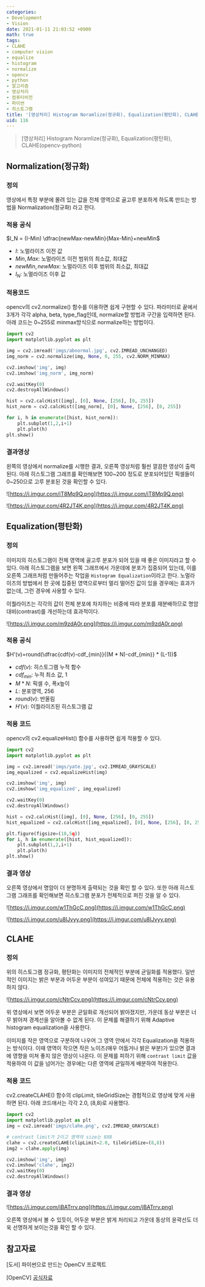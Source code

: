 ```yaml
---
categories:
- Development
- Vision
date: 2021-01-11 21:03:52 +0900
math: true
tags:
- CLAHE
- computer vision
- equalize
- histogram
- normalize
- opencv
- python
- 알고리즘
- 영상처리
- 컴퓨터비전
- 파이썬
- 히스토그램
title: '[영상처리] Histogram Noramlize(정규화), Equalization(평탄화), CLAHE (OpenCV-Python)'
uid: 116
---
```


> [영상처리] Histogram Noramlize(정규화), Equalization(평탄화), CLAHE(opencv-python)
> 

## Normalization(정규화)

### 정의

영상에서 특정 부분에 몰려 있는 값을 전체 영역으로 골고루 분포하게 하도록 만드는 방법을 Normalization(정규화) 라고 한다.

### 적용 공식

$I_N = (I-Min) \dfrac{newMax-newMin}{Max-Min}+newMin$

- $I$: 노멀라이즈 이전 값
- $Min, Max$: 노멀라이즈 이전 범위의 최소값, 최대값
- $newMin, newMax$: 노멀라이즈 이후 범위의 최소값, 최대값
- $I_N$: 노멀라이즈 이후 값

### 적용코드

opencv의 cv2.normalize() 함수를 이용하면 쉽게 구현할 수 있다. 파라미터로 끝에서 3개가 각각 alpha, beta, type_flag인데, normalize할 방법과 구간을 입력하면 된다. 아래 코드는 0~255로 minmax방식으로 normalize하는 방법이다.

```python
import cv2
import matplotlib.pyplot as plt

img = cv2.imread('imgs/abnormal.jpg', cv2.IMREAD_UNCHANGED)
img_norm = cv2.normalize(img, None, 0, 255, cv2.NORM_MINMAX)

cv2.imshow('img', img)
cv2.imshow('img_norm', img_norm)

cv2.waitKey(0)
cv2.destroyAllWindows()

hist = cv2.calcHist([img], [0], None, [256], [0, 255])
hist_norm = cv2.calcHist([img_norm], [0], None, [256], [0, 255])

for i, h in enumerate([hist, hist_norm]):
    plt.subplot(1,2,i+1)
    plt.plot(h)
plt.show()
```

### 결과영상

왼쪽의 영상에서 normalize를 시행한 결과, 오른쪽 영상처럼 훨씬 깔끔한 영상이 출력된다. 아래 히스토그램 그래프를 확인해보면 100~200 정도로 분포되어있던 픽셀들이 0~250으로 고루 분포된 것을 확인할 수 있다.

![https://i.imgur.com/iT8Mp9Q.png](https://i.imgur.com/iT8Mp9Q.png)

![https://i.imgur.com/4R2JT4K.png](https://i.imgur.com/4R2JT4K.png)

## Equalization(평탄화)

### 정의

이미지의 히스토그램이 전체 영역에 골고루 분포가 되어 있을 때 좋은 이미지라고 할 수 있다. 아래 히스토그램을 보면 왼쪽 그래프에서 가운데에 분포가 집중되어 있는데, 이를 오른쪽 그래프처럼 만들어주는 작업을 `Histogram Equalization`이라고 한다. 노멀라이즈의 방법에서 한 곳에 집중된 영역으로부터 멀리 떨어진 값이 있을 경우에는 효과가 없는데, 그런 경우에 사용할 수 있다.

이퀄라이즈는 각각의 값이 전체 분포에 차지하는 비중에 따라 분포를 재분배하므로 명암 대비(contrast)를 개선하는데 효과적이다.

![https://i.imgur.com/m9zdA0r.png](https://i.imgur.com/m9zdA0r.png)

### 적용 공식

$H'(v)=round(\dfrac{cdf(v)-cdf_{min}}{(M * N)-cdf_{min}} * (L-1))$

- $cdf(v)$: 히스토그램 누적 함수
- $cdf_{min}$: 누적 최소 값, 1
- $M*N$: 픽셀 수, 폭x높이
- $L$: 분포영역, 256
- $round(v)$: 반올림
- $H'(v)$: 이퀄라이즈된 히스토그램 값

### 적용 코드

opencv의 cv2.equalizeHist() 함수를 사용하면 쉽게 적용할 수 있다. 

```python
import cv2
import matplotlib.pyplot as plt

img = cv2.imread('imgs/yate.jpg', cv2.IMREAD_GRAYSCALE)
img_equalized = cv2.equalizeHist(img)

cv2.imshow('img', img)
cv2.imshow('img_equalized', img_equalized)

cv2.waitKey(0)
cv2.destroyAllWindows()

hist = cv2.calcHist([img], [0], None, [256], [0, 255])
hist_equalized = cv2.calcHist([img_equalized], [0], None, [256], [0, 255])

plt.figure(figsize=(10,5q))
for i, h in enumerate([hist, hist_equalized]):
    plt.subplot(1,2,i+1)
    plt.plot(h)
plt.show()
```

### 결과 영상

오른쪽 영상에서 명암이 더 분명하게 출력되는 것을 확인 할 수 있다. 또한 아래 히스토그램 그래프를 확인해보면 히스토그램 분포가 전체적으로 퍼진 것을 알 수 있다.

![https://i.imgur.com/w1ThGcC.png](https://i.imgur.com/w1ThGcC.png)

![https://i.imgur.com/u8lJvyy.png](https://i.imgur.com/u8lJvyy.png)

## CLAHE

### 정의

위의 히스토그램 정규화, 평탄화는 이미지의 전체적인 부분에 균일화를 적용했다. 일반적인 이미지는 밝은 부분과 어두운 부분이 섞여있기 때문에 전체에 적용하는 것은 유용하지 않다.

![https://i.imgur.com/cNtrCcv.png](https://i.imgur.com/cNtrCcv.png)

위 영상에서 보면 어두운 부분은 균일화로 개선되어 밝아졌지만, 가운데 동상 부분은 너무 밝아져 경계선을 알아볼 수 없게 된다. 이 문제를 해결하기 위해 Adaptive histogram equalization을 사용한다. 

이미지를 작은 영역으로 구분하여 나우어 그 영역 안에서 각각 Equalization을 적용하는 방식이다. 이때 영역이 작으면 작은 노이즈(매우 어둡거나 밝은 부분)가 있으면 결과에 영향을 미쳐 좋지 않은 영상이 나온다. 이 문제를 피하기 위해 `contrast limit` 값을 적용하여 이 값을 넘어가는 경우에는 다른 영역에 균일하게 배분하여 적용한다.

### 적용 코드

cv2.createCLAHE() 함수의 clipLimit, tileGridSize는 경험적으로 영상에 맞게 사용하면 된다. 아래 코드애서는 각각 2.0, (8,8)로 사용했다.

```python
import cv2
import matplotlib.pyplot as plt
img = cv2.imread('imgs/clahe.png', cv2.IMREAD_GRAYSCALE)

# contrast limit가 2이고 영역의 size는 8X8
clahe = cv2.createCLAHE(clipLimit=2.0, tileGridSize=(8,8))
img2 = clahe.apply(img)

cv2.imshow('img', img)
cv2.imshow('clahe', img2)
cv2.waitKey(0)
cv2.destroyAllWindows()
```

### 결과 영상

![https://i.imgur.com/jBATrrv.png](https://i.imgur.com/jBATrrv.png)

오른쪽 영상에서 볼 수 있듯이, 어두운 부분은 밝게 처리되고 가운데 동상의 윤곽선도 더욱 선명하게 보이는것을 확인 할 수 있다. 

## 참고자료

[도서] 파이썬으로 만드는 OpenCV 프로젝트

[OpenCV] [공식자료](https://opencv-python.readthedocs.io/en/latest/doc/20.imageHistogramEqualization/imageHistogramEqualization.html)
